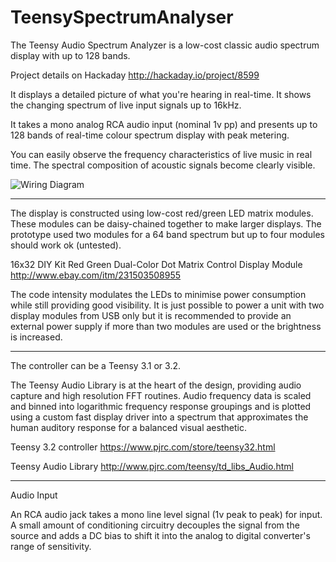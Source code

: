 # TeensySpectrumAnalyser
The Teensy Audio Spectrum Analyzer is a low-cost classic audio spectrum display with up to 128 bands.

Project details on Hackaday
http://hackaday.io/project/8599

It displays a detailed picture of what you're hearing in real-time. It shows the changing spectrum of live input signals up to 16kHz.

It takes a mono analog RCA audio input (nominal 1v pp) and presents up to 128 bands of real-time colour spectrum display with peak metering.

You can easily observe the frequency characteristics of live music in real time. The spectral composition of acoustic signals become clearly visible.

![Wiring Diagram](https://raw.githubusercontent.com/prickle/TeensySpectrumAnalyser/master/schematics/Spectrum_Wiring.png)

----
The display is constructed using low-cost red/green LED matrix modules. These modules can be daisy-chained together to make larger displays. The prototype used two modules for a 64 band spectrum but up to four modules should work ok (untested).

16x32 DIY Kit Red Green Dual-Color Dot Matrix Control Display Module
http://www.ebay.com/itm/231503508955

The code intensity modulates the LEDs to minimise power consumption while still providing good visibility. It is just possible to power a unit with two display modules from USB only but it is recommended to provide an external power supply if more than two modules are used or the brightness is increased.

----
The controller can be a Teensy 3.1 or 3.2. 

The Teensy Audio Library is at the heart of the design, providing audio capture and high resolution FFT routines. Audio frequency data is scaled and binned into logarithmic frequency response groupings and is plotted using a custom fast display driver into a spectrum that approximates the human auditory response for a balanced visual aesthetic.


Teensy 3.2 controller
https://www.pjrc.com/store/teensy32.html

Teensy Audio Library
http://www.pjrc.com/teensy/td_libs_Audio.html

----
Audio Input

An RCA audio jack takes a mono line level signal (1v peak to peak) for input. A small amount of conditioning circuitry decouples the signal from the source and adds a DC bias to shift it into the analog to digital converter's range of sensitivity.
